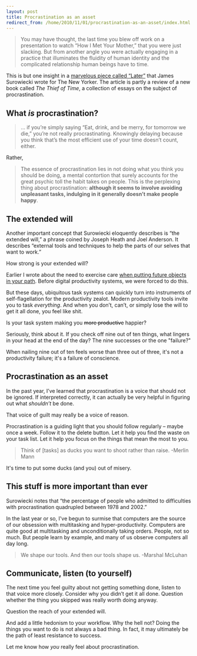```yaml
---
layout: post
title: Procrastination as an asset
redirect_from: /home/2010/11/01/procrastination-as-an-asset/index.html
---
```

<blockquote><p>You may have thought, the last time you blew off work on a presentation to watch “How I Met Your Mother,” that you were just slacking. But from another angle you were actually engaging in a practice that illuminates the fluidity of human identity and the complicated relationship human beings have to time.</p></blockquote>
<p>This is but one insight in a <a href="http://www.newyorker.com/arts/critics/books/2010/10/11/101011crbo_books_surowiecki?currentPage=all">marvelous piece called “Later”</a> that James Surowiecki wrote for The New Yorker. The article is partly a review of a new book called <em>The Thief of Time</em>, a collection of essays on the subject of procrastination.</p>
<h2 id="whatisprocrastination">What <em>is</em> procrastination?</h2>
<blockquote><p>… if you’re simply saying “Eat, drink, and be merry, for tomorrow we die,” you’re not really procrastinating. Knowingly delaying because you think that’s the most efficient use of your time doesn’t count, either.</p></blockquote>
<p>Rather,</p>
<blockquote><p>The essence of procrastination lies in not doing what you think you should be doing, a mental contortion that surely accounts for the great psychic toll the habit takes on people. This is the perplexing thing about procrastination: <strong>although it seems to involve avoiding unpleasant tasks, indulging in it generally doesn’t make people happy</strong>.</p></blockquote>
<h2 id="theextendedwill">The extended will</h2>
<p>Another important concept that Surowiecki eloquently describes is “the extended will,” a phrase coined by Joseph Heath and Joel Anderson. It describes “external tools and techniques to help the parts of our selves that want to work.”</p>
<p>How strong is your extended will?</p>
<p>Earlier I wrote about the need to exercise care <a href="http://www.practicallyefficient.com/2010/08/23/note-to-self-make-better-hurdles/">when putting future objects in your path</a>. Before digital productivity systems, we were forced to do this.</p>
<p>But these days, ubiquitous task systems can quickly turn into instruments of self-flagellation for the productivity zealot.  Modern productivity tools invite you to task <em>everything</em>.  And when you don’t, can’t, or simply lose the will to get it all done, you feel like shit.</p>
<p>Is your task system making you <span style="text-decoration: line-through;">more productive</span> happier?</p>
<p>Seriously, think about it.  If you check off nine out of ten things, what lingers in your head at the end of the day? The nine successes or the one "failure?"</p>
<p>When nailing nine out of ten feels worse than three out of three, it's not a productivity failure; it's a failure of conscience.</p>
<h2 id="procrastinationasanasset">Procrastination as an asset</h2>
<p>In the past year, I’ve learned that procrastination is a voice that should not be ignored.  If interpreted correctly, it can actually be very helpful in figuring out what <em>shouldn’t</em> be done.</p>
<p>That voice of guilt may really be a voice of reason.</p>
<p>Procrastination is a guiding light that you should follow regularly – maybe once a week.  Follow it to the delete button.  Let it help you find the waste on your task list. Let it help you focus on the things that mean the most to you.</p>
<blockquote><p>Think of [tasks] as ducks you want to shoot rather than raise. -Merlin Mann</p></blockquote>
<p>It's time to put some ducks (and you) out of misery.</p>
<h2>This stuff is more important than ever</h2>
<p>Surowiecki notes that “the percentage of people who admitted to difficulties with procrastination quadrupled between 1978 and 2002.”</p>
<p>In the last year or so, I've begun to surmise that computers are the source of our obsession with multitasking and hyper-productivity. Computers are quite good at multitasking and unconditionally taking orders. People, not so much. But people learn by example, and many of us observe computers all day long.</p>
<blockquote><p>We shape our tools. And then our tools shape us. -Marshal McLuhan</p></blockquote>
<h2>Communicate, listen (to yourself)</h2>
<p>The next time you feel guilty about not getting something done, listen to that voice more closely.  Consider why you didn’t get it all done.  Question whether the thing you skipped was really worth doing anyway.</p>
<p>Question the reach of your extended will.</p>
<p>And add a little hedonism to your workflow. Why the hell not? Doing the things you want to do is not always a bad thing.  In fact, it may ultimately be the path of least resistance to success.</p>
<p>Let me know how <em>you</em> really feel about procrastination.</p>

